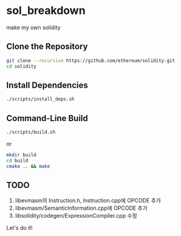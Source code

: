 # sol_breakdown
make my own solidity

## Clone the Repository
```bash
git clone --recursive https://github.com/ethereum/solidity.git
cd solidity
```

## Install Dependencies
```bash
./scripts/install_deps.sh
```

## Command-Line Build
```bash
./scripts/build.sh
```
or
```bash
mkdir build
cd build
cmake .. && make
```

## TODO
1. libevmasm의 Instruction.h, Instruction.cpp에 OPCODE 추가
2. libevmasm/SemanticInformation.cpp에 OPCODE 추가
3. libsolidity/codegen/ExpressionCompiler.cpp 수정

Let's do it!
